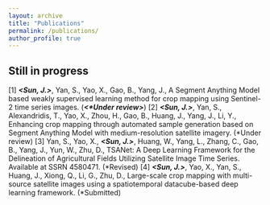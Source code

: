 ```yaml
---
layout: archive
title: "Publications"
permalink: /publications/
author_profile: true
---
```


## Still in progress
[1]	**_<Sun, J.>_**, Yan, S., Yao, X., Gao, B., Yang, J., A Segment Anything Model based weakly supervised learning method for crop mapping using Sentinel-2 time series images. (**_<*Under review>_**)
[2]	**_<Sun, J.>_**, Yan, S., Alexandridis, T., Yao, X., Zhou, H., Gao, B., Huang, J., Yang, J., Li, Y., Enhancing crop mapping through automated sample generation based on Segment Anything Model with medium-resolution satellite imagery. (*Under review)
[3]	Yan, S., Yao, X., **_<Sun, J.>_**, Huang, W., Yang, L., Zhang, C., Gao, B., Yang, J., Yun, W., Zhu, D., TSANet: A Deep Learning Framework for the Delineation of Agricultural Fields Utilizing Satellite Image Time Series. Available at SSRN 4580471. (*Revised)
[4]	**_<Sun, J.>_**, Yao, X., Yan, S., Huang, J., Xiong, Q., Li, G., Zhu, D., Large-scale crop mapping with multi-source satellite images using a spatiotemporal datacube-based deep learning framework. (*Submitted)

<!--
{% if author.googlescholar %}
  You can also find my articles on <u><a href="{{author.googlescholar}}">my Google Scholar profile</a>.</u>
{% endif %}
{% include base_path %}
{% for post in site.publications reversed %}
  {% include archive-single.html %}
{% endfor %}
-->
